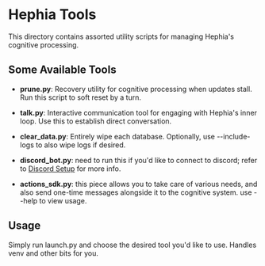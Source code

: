 # Hephia Tools

This directory contains assorted utility scripts for managing Hephia's cognitive processing.

## Some Available Tools

- **prune.py**: Recovery utility for cognitive processing when updates stall. Run this script to soft reset by a turn.

- **talk.py**: Interactive communication tool for engaging with Hephia's inner loop. Use this to establish direct conversation.

- **clear_data.py**: Entirely wipe each database. Optionally, use --include-logs to also wipe logs if desired.

- **discord_bot.py**: need to run this if you'd like to connect to discord; refer to [Discord Setup](discord_bot.md) for more info. 

- **actions_sdk.py**: this piece allows you to take care of various needs, and also send one-time messages alongside it to the cognitive system. use --help to view usage.

## Usage

Simply run launch.py and choose the desired tool you'd like to use. Handles venv and other bits for you. 